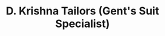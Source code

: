 ---
title: "D. Krishna Tailors (Gent's Suit Specialist)"
url: /nagpur/d-krishna-tailors-gents-suit-specialist/
shop: tailor
---